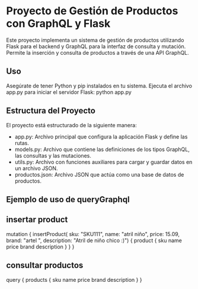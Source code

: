 # Proyecto de Gestión de Productos con GraphQL y Flask
Este proyecto implementa un sistema de gestión de productos utilizando Flask para el backend y GraphQL para la interfaz de consulta y mutación. Permite la inserción y consulta de productos a través de una API GraphQL.
## Uso
Asegúrate de tener Python y pip instalados en tu sistema.
Ejecuta el archivo app.py para iniciar el servidor Flask:
python app.py

## Estructura del Proyecto
El proyecto está estructurado de la siguiente manera:

- app.py: Archivo principal que configura la aplicación Flask y define las rutas.
- models.py: Archivo que contiene las definiciones de los tipos GraphQL, las consultas y las mutaciones.
- utils.py: Archivo con funciones auxiliares para cargar y guardar datos en un archivo JSON.
- productos.json: Archivo JSON que actúa como una base de datos de productos.

## Ejemplo de uso de queryGraphql
## insertar product
mutation {
  insertProduct(
    sku: "SKU111",
    name: "atril niño",
    price: 15.09,
    brand: "artel ",
    description: "Atril de niño chico :)")
  {
    product {
      sku
      name
      price
      brand
      description
    }
  }
}

## consultar productos
query {
  products {
    sku
    name
    price
    brand
    description
  }
}
